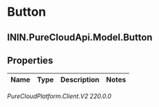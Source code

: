 # Button

## ININ.PureCloudApi.Model.Button

## Properties

|Name | Type | Description | Notes|
|------------ | ------------- | ------------- | -------------|



_PureCloudPlatform.Client.V2 220.0.0_
